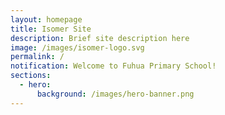 ```yaml
---
layout: homepage
title: Isomer Site
description: Brief site description here
image: /images/isomer-logo.svg
permalink: /
notification: Welcome to Fuhua Primary School!
sections:
  - hero:
      background: /images/hero-banner.png
---
```

